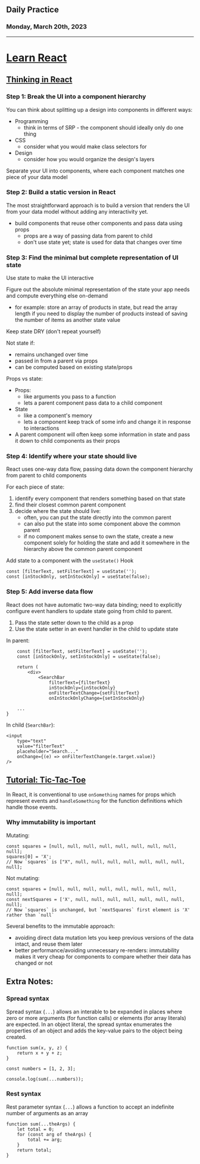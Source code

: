 ## Daily Practice
### Monday, March 20th, 2023
---


# [Learn React](https://react.dev/learn)  


## [Thinking in React](https://react.dev/learn/thinking-in-react)  

### Step 1: Break the UI into a component hierarchy

You can think about splitting up a design into components in different ways:
- Programming
   * think in terms of SRP - the component should ideally only do one thing
- CSS
    * consider what you would make class selectors for
- Design
    * consider how you would organize the design's layers

Separate your UI into components, where each component matches one piece of your data model


### Step 2: Build a static version in React

The most straightforward approach is to build a version that renders the UI from your data model without adding any interactivity yet.
- build components that reuse other components and pass data using props
   * props are a way of passing data from parent to child
   * don't use state yet; state is used for data that changes over time


### Step 3: Find the minimal but complete representation of UI state

Use state to make the UI interactive

Figure out the absolute minimal representation of the state your app needs and compute everything else on-demand
- for example: store an array of products in state, but read the array length if you need to display the number of products instead of saving the number of items as another state value

Keep state DRY (don't repeat yourself)

Not state if:
- remains unchanged over time
- passed in from a parent via props
- can be computed based on existing state/props

Props vs state:
- Props:
   * like arguments you pass to a function
   * lets a parent component pass data to a child component
- State
    * like a component's memory
    * lets a component keep track of some info and change it in response to interactions
- A parent component will often keep some information in state and pass it down to child components as their props


### Step 4: Identify where your state should live

React uses one-way data flow, passing data down the component hierarchy from parent to child components

For each piece of state:
1. identify every component that renders something based on that state
2. find their closest common parent component
3. decide where the state should live:
   * often, you can put the state directly into the common parent
   * can also put the state into some component above the common parent
   * if no component makes sense to own the state, create a new component solely for holding the state and add it somewhere in the hierarchy above the common parent component

Add state to a component with the `useState()` Hook

```
const [filterText, setFilterText] = useState('');
const [inStockOnly, setInStockOnly] = useState(false);
```


### Step 5: Add inverse data flow

React does not have automatic two-way data binding; need to explicitly configure event handlers to update state going from child to parent.

1. Pass the state setter down to the child as a prop
2. Use the state setter in an event handler in the child to update state

In parent:
```
    const [filterText, setFilterText] = useState('');
    const [inStockOnly, setInStockOnly] = useState(false);

    return (
        <div>
            <SearchBar
                filterText={filterText}
                inStockOnly={inStockOnly}
                onFilterTextChange={setFilterText}
                onInStockOnlyChange={setInStockOnly}

    ...
}
```

In child (`SearchBar`):
```
<input
    type="text"
    value="filterText"
    placeholder="Search..."
    onChange={(e) => onFilterTextChange(e.target.value)}
/>
```



## [Tutorial: Tic-Tac-Toe](https://react.dev/learn/tutorial-tic-tac-toe)  

In React, it is conventional to use `onSomething` names for props which represent events and `handleSomething` for the function definitions which handle those events.


### Why immutability is important

Mutating:
```
const squares = [null, null, null, null, null, null, null, null, null];
squares[0] = 'X';
// Now `squares` is ["X", null, null, null, null, null, null, null, null];
```

Not mutating:
```
const squares = [null, null, null, null, null, null, null, null, null];
const nextSquares = ['X', null, null, null, null, null, null, null, null];
// Now `squares` is unchanged, but `nextSquares` first element is 'X' rather than `null`
```

Several benefits to the immutable approach:
- avoiding direct data mutation lets you keep previous versions of the data intact, and reuse them later
- better performance/avoiding unnecessary re-renders: immutability makes it very cheap for components to compare whether their data has changed or not



## Extra Notes:


### Spread syntax

Spread syntax (`...`) allows an interable to be expanded in places where zero or more arguments (for function calls) or elements (for array literals) are expected. In an object literal, the spread syntax enumerates the properties of an object and adds the key-value pairs to the object being created.

```
function sum(x, y, z) {
    return x + y + z;
}

const numbers = [1, 2, 3];

console.log(sum(...numbers));
```


### Rest syntax

Rest parameter syntax (`...`) allows a function to accept an indefinite number of arguments as an array

```
function sum(...theArgs) {
    let total = 0;
    for (const arg of theArgs) {
        total += arg;
    }
    return total;
}
```